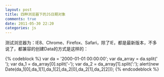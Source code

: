 ```yaml
---
layout: post
title: 四种浏览器下的JS日期对象
comments: true
date: 2011-05-30 22:20
categories: js
---
```


测试浏览器为：IE8、Chrome、Firefox、Safari，除了IE，都是最新版本，不多说了，都兼容的创建Data的方式是这样的：


{% codeblock %}
var da = '2000-01-01 00:00:00';
var da_array = da.split(' ');
var da_1 = da_array[0].split('-');
var da_2 = da_array[1].split(':');
alert(new Date(da_1[0],da_1[1],da_1[2],da_2[0],da_2[1],da_2[2]));
{% endcodeblock %}
